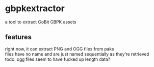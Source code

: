# gbpkextractor
a tool to extract GoBit GBPK assets

## features
right now, it can extract PNG and OGG files from paks<br>
files have no name and are just named sequentially as they're retrieved<br>
todo: ogg files seem to have fucked up length data?
